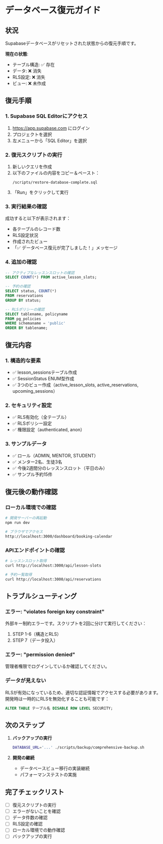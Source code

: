 # データベース復元ガイド

## 状況
Supabaseデータベースがリセットされた状態からの復元手順です。

**現在の状態**:
- テーブル構造: ✅ 存在
- データ: ❌ 消失
- RLS設定: ❌ 消失
- ビュー: ❌ 未作成

## 復元手順

### 1. Supabase SQL Editorにアクセス
1. https://app.supabase.com にログイン
2. プロジェクトを選択
3. 左メニューから「SQL Editor」を選択

### 2. 復元スクリプトの実行
1. 新しいクエリを作成
2. 以下のファイルの内容をコピー＆ペースト：
   ```
   /scripts/restore-database-complete.sql
   ```
3. 「Run」をクリックして実行

### 3. 実行結果の確認
成功すると以下が表示されます：
- 各テーブルのレコード数
- RLS設定状況
- 作成されたビュー
- 「✅ データベース復元が完了しました！」メッセージ

### 4. 追加の確認
```sql
-- アクティブなレッスンスロットの確認
SELECT COUNT(*) FROM active_lesson_slots;

-- 予約の確認
SELECT status, COUNT(*) 
FROM reservations 
GROUP BY status;

-- RLSポリシーの確認
SELECT tablename, policyname 
FROM pg_policies 
WHERE schemaname = 'public'
ORDER BY tablename;
```

## 復元内容

### 1. 構造的な要素
- ✅ lesson_sessionsテーブル作成
- ✅ SessionStatus ENUM型作成
- ✅ 3つのビュー作成（active_lesson_slots, active_reservations, upcoming_sessions）

### 2. セキュリティ設定
- ✅ RLS有効化（全テーブル）
- ✅ RLSポリシー設定
- ✅ 権限設定（authenticated, anon）

### 3. サンプルデータ
- ✅ ロール（ADMIN, MENTOR, STUDENT）
- ✅ メンター2名、生徒3名
- ✅ 今後2週間分のレッスンスロット（平日のみ）
- ✅ サンプル予約15件

## 復元後の動作確認

### ローカル環境での確認
```bash
# 開発サーバーの再起動
npm run dev

# ブラウザでアクセス
http://localhost:3000/dashboard/booking-calendar
```

### APIエンドポイントの確認
```bash
# レッスンスロット取得
curl http://localhost:3000/api/lesson-slots

# 予約一覧取得
curl http://localhost:3000/api/reservations
```

## トラブルシューティング

### エラー: "violates foreign key constraint"
外部キー制約エラーです。スクリプトを2回に分けて実行してください：
1. STEP 1-6（構造とRLS）
2. STEP 7（データ投入）

### エラー: "permission denied"
管理者権限でログインしているか確認してください。

### データが見えない
RLSが有効になっているため、適切な認証情報でアクセスする必要があります。
開発時は一時的にRLSを無効化することも可能です：
```sql
ALTER TABLE テーブル名 DISABLE ROW LEVEL SECURITY;
```

## 次のステップ

1. **バックアップの実行**
   ```bash
   DATABASE_URL='...' ./scripts/backup/comprehensive-backup.sh
   ```

2. **開発の継続**
   - データベースビュー移行の実装継続
   - パフォーマンステストの実施

## 完了チェックリスト
- [ ] 復元スクリプトの実行
- [ ] エラーがないことを確認
- [ ] データ件数の確認
- [ ] RLS設定の確認
- [ ] ローカル環境での動作確認
- [ ] バックアップの実行
